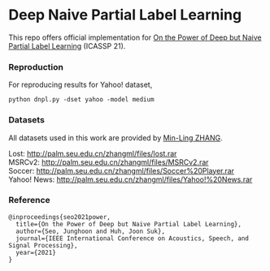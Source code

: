 # Deep Naive Partial Label Learning

This repo offers official implementation for [On the Power of Deep but Naive Partial Label Learning](https://arxiv.org/abs/2010.11600) (ICASSP 21).

### Reproduction
For reproducing results for Yahoo! dataset,
```
python dnpl.py -dset yahoo -model medium
```

### Datasets

All datasets used in this work are provided by [Min-Ling ZHANG](http://palm.seu.edu.cn/zhangml/).

Lost: http://palm.seu.edu.cn/zhangml/files/lost.rar <br/>
MSRCv2: http://palm.seu.edu.cn/zhangml/files/MSRCv2.rar <br/>
Soccer: http://palm.seu.edu.cn/zhangml/files/Soccer%20Player.rar <br/>
Yahoo! News: http://palm.seu.edu.cn/zhangml/files/Yahoo!%20News.rar <br/>

### Reference
```
@inproceedings{seo2021power,
  title={On the Power of Deep but Naive Partial Label Learning},
  author={Seo, Junghoon and Huh, Joon Suk},
  journal={IEEE International Conference on Acoustics, Speech, and Signal Processing},
  year={2021}
}
```

